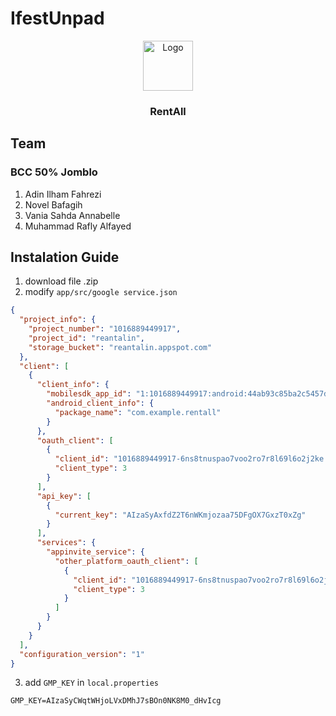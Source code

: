 # IfestUnpad

<div align="center">
  <img src="https://drive.google.com/uc?id=1mdHcf6SkQRkJ26kToINSBPYzMZM03rnl" alt="Logo" width="80" height="80">
  <h3 align="center">RentAll</h3>
</div>



## Team 

### BCC 50% Jomblo

1. Adin Ilham Fahrezi
2. Novel Bafagih
3. Vania Sahda Annabelle
4. Muhammad Rafly Alfayed 

## Instalation Guide

1. download file .zip
2. modify `app/src/google service.json`
```json
{
  "project_info": {
    "project_number": "1016889449917",
    "project_id": "reantalin",
    "storage_bucket": "reantalin.appspot.com"
  },
  "client": [
    {
      "client_info": {
        "mobilesdk_app_id": "1:1016889449917:android:44ab93c85ba2c5457d46d4",
        "android_client_info": {
          "package_name": "com.example.rentall"
        }
      },
      "oauth_client": [
        {
          "client_id": "1016889449917-6ns8tnuspao7voo2ro7r8l69l6o2j2ke.apps.googleusercontent.com",
          "client_type": 3
        }
      ],
      "api_key": [
        {
          "current_key": "AIzaSyAxfdZ2T6nWKmjozaa75DFgOX7GxzT0xZg"
        }
      ],
      "services": {
        "appinvite_service": {
          "other_platform_oauth_client": [
            {
              "client_id": "1016889449917-6ns8tnuspao7voo2ro7r8l69l6o2j2ke.apps.googleusercontent.com",
              "client_type": 3
            }
          ]
        }
      }
    }
  ],
  "configuration_version": "1"
}
```
3. add `GMP_KEY` in `local.properties`
```
GMP_KEY=AIzaSyCWqtWHjoLVxDMhJ7sBOn0NK8M0_dHvIcg
```
